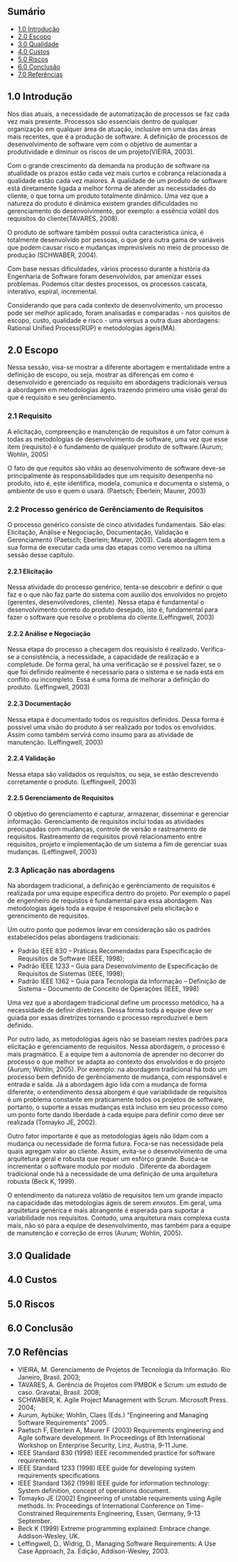 ## Sumário

- [1.0 Introdução](https://github.com/fga-gpp-mds/00-Disciplina/wiki/Ágil-vs-Tradicional---Uma-abordagem-pragmática#10-introdução)
- [2.0 Escopo](https://github.com/fga-gpp-mds/00-Disciplina/wiki/Ágil-vs-Tradicional---Uma-abordagem-pragmática#20-escopo)
- [3.0 Qualidade](https://github.com/fga-gpp-mds/00-Disciplina/wiki/Ágil-vs-Tradicional---Uma-abordagem-pragmática#30-qualidade)
- [4.0 Custos](https://github.com/fga-gpp-mds/00-Disciplina/wiki/Ágil-vs-Tradicional---Uma-abordagem-pragmática#40-custos)
- [5.0 Riscos](https://github.com/fga-gpp-mds/00-Disciplina/wiki/Ágil-vs-Tradicional---Uma-abordagem-pragmática#50-riscos)
- [6.0 Conclusão](https://github.com/fga-gpp-mds/00-Disciplina/wiki/Ágil-vs-Tradicional---Uma-abordagem-pragmática#60-conclusao)
- [7.0 Referências](https://github.com/fga-gpp-mds/00-Disciplina/wiki/Ágil-vs-Tradicional---Uma-abordagem-pragmática#70-referencia)

## 1.0 Introdução

Nos dias atuais, a necessidade de automatização de processos se faz cada vez mais presente. Processos são essenciais dentro de qualquer organização em qualquer área de atuação, inclusive em uma das áreas mais recentes, que é a produção de software. A definição de processos de desenvolvimento de software vem com o objetivo de aumentar a produtividade e diminuir os riscos de um projeto(VIEIRA, 2003).

Com o grande crescimento da demanda na produção de software na atualidade os prazos estão cada vez mais curtos e cobrança relacionada a qualidade estão cada vez maiores. A qualidade de um produto de software está diretamente ligada a melhor forma de atender as necessidades do cliente, o que torna um produto totalmente dinâmico. Uma vez que a natureza do produto é dinâmica existem grandes dificuldades no gerenciamento do desenvolvimento, por exemplo: a essência volátil dos requisitos do cliente(TAVARES, 2008).

O produto de software também possui outra característica única, é totalmente desenvolvido por pessoas, o que gera outra gama de variáveis que podem causar risco e mudanças imprevisíveis no meio de processo de produção (SCHWABER, 2004).

Com base nessas dificuldades, vários processo durante a história da Engenharia de Software foram desenvolvidos, par amenizar esses problemas. Podemos citar destes processos, os processos cascata, interativo, espiral, incremental.

Considerando que para cada contexto de desenvolvimento, um processo pode ser melhor aplicado, foram analisadas e comparadas - nos quisitos de escopo, custo, qualidade e risco - uma versus a outra duas abordagens: Rational Unified Process(RUP) e metodologias ágeis(MA).

## 2.0 Escopo

Nessa sessão, visa-se mostrar a diferente abortagem e mentalidade entre a definição de escopo, ou seja, mostrar as diferenças em como é desenvolvido e gerenciado os requisito em abordagens tradicionais versus a abordagem em metodologias ágeis trazendo primeiro uma visão geral do que é requisito e seu gerênciamento.

### 2.1 Requisito

A elicitação, compreenção e manutenção de requisitos é um fator comum à todas as metodologias de desenvolvimento de software, uma vez que esse item (requisito) é o fundamento de qualquer produto de software.(Aurum; Wohlin, 2005)

O fato de que requitos são vitáis ao desenvolvimento de software deve-se principalmente às responsabilidades que um requisito desenpenha no produto, isto é, este identifica, modela, comunica e documenta o sistema, o ambiente de uso e quem o usará. (Paetsch; Eberlein; Maurer, 2003)

### 2.2 Processo genérico de Gerênciamento de Requisitos

O processo genérico consiste de cinco atividades fundamentais. São elas: Elicitação, Análise e Negociação, Documentação, Validação e Gerenciamento (Paetsch; Eberlein; Maurer, 2003). Cada abordagem tem a sua forma de executar cada uma das etapas como veremos na ultima sessão desse capítulo.

#### 2.2.1 Elicitação

Nessa atividade do processo genérico, tenta-se descobrir e definir o que faz e o que não faz parte do sistema com auxilio dos envolvidos no projeto (gerentes, desenvolvedores, cliente). Nessa etapa é fundamental o desenvolvimento correto do produto desejado, isto é, fundamental para fazer o software que resolve o problema do cliente.(Leffingwell, 2003)

#### 2.2.2 Análise e Negociação

Nessa etapa do processo a checagem dos requisisto é realizado. Verifica-se a consistência, a necessidade, a capacidade de realização e a completude. De forma geral, há uma verificação se é possivel fazer, se o que foi definido realmente é necessario para o sistema e se nada está em conflito ou incompleto. Essa é uma forma de melhorar a definição do produto. (Leffingwell, 2003)

#### 2.2.3 Documentação

Nessa etapa é documentado todos os requisitos definidos. Dessa forma é possivel uma visão do produto à ser realizado por todos os envolvidos. Assim como também servirá como insumo para as atividade de manutenção. (Leffingwell, 2003)

#### 2.2.4 Validação

Nessa etapa são validados os requisitos, ou seja, se estão descrevendo corretamente o produto. (Leffingwell, 2003)

#### 2.2.5 Gerenciamento de Requisitos

O objetivo do gerenciamento é capturar, armazenar, disseminar e gerenciar informação. Gerenciamento de requisitos inclui todas as atividades preocupadas com mudanças, controle de versão e rastreamento de requisitos. Rastreamento de requisitos provê relacionamento entre requisitos, projeto e implementação de um sistema a fim de gerenciar suas mudanças. (Leffingwell, 2003)

### 2.3 Aplicação nas abordagens

Na abordagem tradicional, a definição e gerênciamento de requisitos é realizada por uma equipe específica dentro do projeto. Por exemplo o papel de engenheiro de requistos é fundamental para essa abordagem. Nas metodologias ágeis toda a equipe é responsável pela elicitação e gerencimento de requisitos.

Um outro ponto que podemos levar em consideração são os padrões estabelecidos pelas abordagens tradicionais:

- Padrão IEEE 830 – Práticas Recomendadas para Especificação de Requisitos de Software (IEEE, 1998);
- Padrão IEEE 1233 – Guia para Desenvolvimento de Especificação de Requisitos de Sistemas (IEEE, 1998);
- Padrão IEEE 1362 – Guia para Tecnologia da Informação – Definição de Sistema – Documento de Conceito de Operações (IEEE, 1998)

Uma vez que a abordagem tradicional define um processo metódico, há a necessidade de definir diretrizes. Dessa forma toda a equipe deve ser guiada por essas diretrizes tornando o processo reproduzivel e bem definido.

Por outro lado, as metodológias ágeis não se baseiam nestes padrões para elicitação e gerenciamento de requisitos. Nessa abordagem, o processo é mais pragmático. E a equipe tem a autonomia de aprender no decorrer do processo o que melhor se adapta ao contexto dos envolvidos e do projeto (Aurum; Wohlin, 2005). Por exemplo: na abordagem tradicional há todo um processo bem definido de gerênciamento de mudança, com responsável e entrada e saída. Já a abordagem ágio lida com a mudança de forma diferente, o entendimento dessa aborgem é que variabilidade de requisitos é um problema constante em praticamente todos os projetos de software, portanto, o suporte a essas mudanças está incluso em seu processo como um ponto forte dando liberdade à cada equipe para definir como deve ser realizada (Tomayko JE, 2002).

Outro fator importante é que as metodologias ágeis não lidam com a mudança ou necessidade de forma futura. Foca-se nas necessidade pela quais agregam valor ao cliente. Assim, evita-se o desenvolvimento de uma arquitetura geral e robusta que requer um esforço grande. Busca-se incrementar o software modulo por modulo . Diferente da abordagem tradicional onde há a necessidade de uma definição de uma arquitetura robusta (Beck K, 1999).

O entendimento da natureza volátio de requisitos tem um grande impacto na capacidade das metodologias ágeis de serem _enxutos_. Em geral, uma arquitetura genérica e mais abrangente é esperada para suportar a variabilidade nos requisitos. Contudo, uma arquitetura mais complexa custa mais, não só para a equipe de desenvolvimento, mas também para a equipe de manutenção e correção de erros (Aurum; Wohlin, 2005).

## 3.0 Qualidade
## 4.0 Custos
## 5.0 Riscos
## 6.0 Conclusão
## 7.0 Refências

- VIEIRA, M. Gerenciamento de Projetos de Tecnologia da Informação. Rio Janeiro, Brasil. 2003;
- TAVARES, A. Gerência de Projetos com PMBOK e Scrum: um estudo de caso. Gravataí, Brasil. 2008;
- SCHWABER, K. Agile Project Management with Scrum. Microsoft Press. 2004;
- Aurum, Aybüke; Wohlin, Claes (Eds.) “Engineering and Managing Software Requirements” 2005.
- Paetsch F, Eberlein A, Maurer F (2003) Requirements engineering and Agile software development. In Proceedings of 8th International Workshop on Enterprise Security, Linz, Austria, 9-11 June.
- IEEE Standard 830 (1998) IEEE recommended practice for software requirements.
- IEEE Standard 1233 (1998) IEEE guide for developing system requirements specifications
- IEEE Standard 1362 (1998) IEEE guide for information technology: System definition, concept of operations document.
- Tomayko JE (2002) Engineering of unstable requirements using Agile methods. In: Proceedings of International Conference on Time-Constrained Requirements Engineering, Essen, Germany, 9-13 September.
- Beck K (1999) Extreme programming explained: Embrace change. Addison-Wesley, UK.
- Leffingwell, D., Widrig, D., Managing Software Requirements: A Use Case Approach, 2a. Edição, Addison-Wesley, 2003.